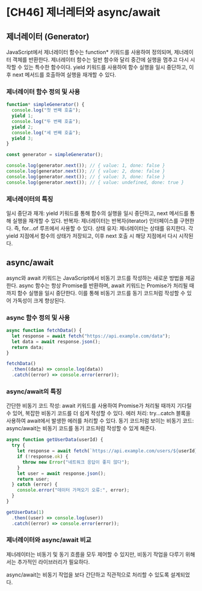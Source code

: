 # [CH46] 제너레터와 async/await

## 제너레이터 (Generator)

JavaScript에서 제너레이터 함수는 function\* 키워드를 사용하여 정의되며, 제너레이터 객체를 반환한다. 제너레이터 함수는 일반 함수와 달리 중간에 실행을 멈추고 다시 시작할 수 있는 특수한 함수이다. yield 키워드를 사용하여 함수 실행을 일시 중단하고, 이후 next 메서드를 호출하여 실행을 재개할 수 있다.

### 제너레이터 함수 정의 및 사용

```javascript
function* simpleGenerator() {
  console.log("첫 번째 호출");
  yield 1;
  console.log("두 번째 호출");
  yield 2;
  console.log("세 번째 호출");
  yield 3;
}

const generator = simpleGenerator();

console.log(generator.next()); // { value: 1, done: false }
console.log(generator.next()); // { value: 2, done: false }
console.log(generator.next()); // { value: 3, done: false }
console.log(generator.next()); // { value: undefined, done: true }
```

### 제너레이터의 특징

일시 중단과 재개: yield 키워드를 통해 함수의 실행을 일시 중단하고, next 메서드를 통해 실행을 재개할 수 있다.
반복자: 제너레이터는 반복자(iterator) 인터페이스를 구현한다. 즉, for...of 루프에서 사용할 수 있다.
상태 유지: 제너레이터는 상태를 유지한다. 각 yield 지점에서 함수의 상태가 저장되고, 이후 next 호출 시 해당 지점에서 다시 시작된다.

## async/await

async와 await 키워드는 JavaScript에서 비동기 코드를 작성하는 새로운 방법을 제공한다. async 함수는 항상 Promise를 반환하며, await 키워드는 Promise가 처리될 때까지 함수 실행을 일시 중단한다. 이를 통해 비동기 코드를 동기 코드처럼 작성할 수 있어 가독성이 크게 향상된다.

### async 함수 정의 및 사용

```javascript
async function fetchData() {
  let response = await fetch("https://api.example.com/data");
  let data = await response.json();
  return data;
}

fetchData()
  .then((data) => console.log(data))
  .catch((error) => console.error(error));
```

### async/await의 특징

간단한 비동기 코드 작성: await 키워드를 사용하여 Promise가 처리될 때까지 기다릴 수 있어, 복잡한 비동기 코드를 더 쉽게 작성할 수 있다.
에러 처리: try...catch 블록을 사용하여 await에서 발생한 에러를 처리할 수 있다.
동기 코드처럼 보이는 비동기 코드: async/await는 비동기 코드를 동기 코드처럼 작성할 수 있게 해준다.

```javascript
async function getUserData(userId) {
  try {
    let response = await fetch(`https://api.example.com/users/${userId}`);
    if (!response.ok) {
      throw new Error("네트워크 응답이 좋지 않다");
    }
    let user = await response.json();
    return user;
  } catch (error) {
    console.error("데이터 가져오기 오류:", error);
  }
}

getUserData(1)
  .then((user) => console.log(user))
  .catch((error) => console.error(error));
```

### 제너레이터와 async/await 비교

제너레이터는 비동기 및 동기 흐름을 모두 제어할 수 있지만, 비동기 작업을 다루기 위해서는 추가적인 라이브러리가 필요하다.

async/await는 비동기 작업을 보다 간단하고 직관적으로 처리할 수 있도록 설계되었다.
